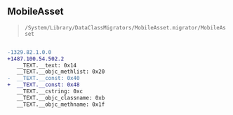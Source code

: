 ## MobileAsset

> `/System/Library/DataClassMigrators/MobileAsset.migrator/MobileAsset`

```diff

-1329.82.1.0.0
+1487.100.54.502.2
   __TEXT.__text: 0x14
   __TEXT.__objc_methlist: 0x20
-  __TEXT.__const: 0x40
+  __TEXT.__const: 0x48
   __TEXT.__cstring: 0xc
   __TEXT.__objc_classname: 0xb
   __TEXT.__objc_methname: 0x1f

```

